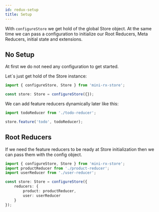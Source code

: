 ```yaml
---
id: redux-setup
title: Setup
---
```


With `configureStore` we get hold of the global Store object. 
At the same time we can pass a configuration to initialize our Root Reducers, Meta Reducers, initial state and extensions.

## No Setup
At first we do not need any configuration to get started.

Let`s just get hold of the Store instance:

```ts
import { configureStore, Store } from 'mini-rx-store';

const store: Store = configureStore({});
```

We can add feature reducers dynamically later like this:
```ts
import todoReducer from './todo-reducer';

store.feature('todo', todoReducer);
```

## Root Reducers
If we need the feature reducers to be ready at Store initialization then we can pass them with the config object.

```ts
import { configureStore, Store } from 'mini-rx-store';
import productReducer from './product-reducer';
import userReducer from './user-reducer';

const store: Store = configureStore({
    reducers: {
        product: productReducer,
        user: userReducer
    }
});
```

